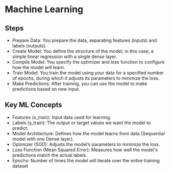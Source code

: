 # Machine Learning

## Steps 
- Prepare Data: You prepare the data, separating features (inputs) and labels (outputs).
- Create Model: You define the structure of the model, in this case, a simple linear regression with a single dense layer.
- Compile Model: You specify the optimizer and loss function to configure how the model will learn.
- Train Model: You train the model using your data for a specified number of epochs, during which it adjusts its parameters to minimize the loss.
- Make Predictions: After training, you can use the model to make predictions based on new input.

## Key ML Concepts

- Features (x_train): Input data used for learning.
- Labels (y_train): The output or target values we want the model to predict.
- Model Architecture: Defines how the model learns from data (Sequential model with one Dense layer).
- Optimizer (SGD): Adjusts the model’s parameters to minimize the loss.
- Loss Function (Mean Squared Error): Measures how well the model's predictions match the actual labels.
- Epochs: Number of times the model will iterate over the entire training dataset
